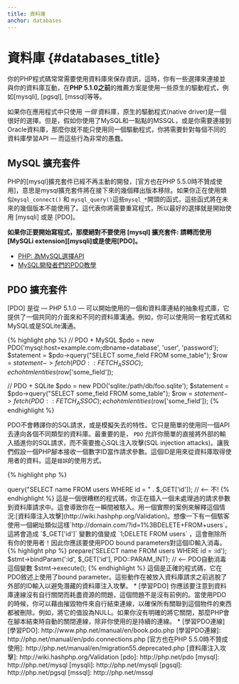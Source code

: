```yaml
---
title: 資料庫
anchor: databases
---
```


# 資料庫 {#databases_title}

你的PHP程式碼常常需要使用資料庫來保存資訊，這時，你有一些選擇來連接並與你的資料庫互動，在**PHP 5.1.0之前**的推薦方案是使用一些原生的驅動程式，例如[mysqli], [pgsql], [mssql]等等。

如果你在應用程式中只使用 _一個_ 資料庫，原生的驅動程式(native driver)是一個很好的選擇。但是，假如你使用了MySQL和一點點的MSSQL，或是你需要連接到Oracle資料庫，那麼你就不能只使用同一個驅動程式，你將需要針對每個不同的資料庫學習API &mdash; 而這些行為非常的愚蠢。

## MySQL 擴充套件

PHP的[mysql]擴充套件已經不再主動的開發，[官方也在PHP 5.5.0時不贊成使用]，意思是mysql擴充套件將在接下來的幾個釋出版本移除。如果你正在使用類似`mysql_connect()` 和 `mysql_query()`這些`mysql_*`開頭的函式，這些函式將在未來的幾個版本不能使用了。這代表你將需要重寫程式，所以最好的選擇就是開始使用 [mysqli] 或是 [PDO]。

**如果你正要開始寫程式，那麼絕對不要使用 [mysql] 擴充套件: 請轉而使用[MySQLi extension][mysqli]或是使用[PDO]。**

* [PHP: 為MySQL選擇API](http://php.net/manual/en/mysqlinfo.api.choosing.php)
* [MySQL開發者們的PDO教學](http://wiki.hashphp.org/PDO_Tutorial_for_MySQL_Developers)

## PDO 擴充套件

[PDO] 是從 &mdash; PHP 5.1.0 &mdash; 可以開始使用的一個和資料庫連結的抽象程式庫，它提供了一個共同的介面來和不同的資料庫溝通。例如，你可以使用同一套程式碼和MySQL或是SQLite溝通。

{% highlight php %}
// PDO + MySQL
$pdo = new PDO('mysql:host=example.com;dbname=database', 'user', 'password');
$statement = $pdo->query("SELECT some\_field FROM some\_table");
$row = $statement->fetch(PDO::FETCH_ASSOC);
echo htmlentities($row['some_field']);

// PDO + SQLite
$pdo = new PDO('sqlite:/path/db/foo.sqlite');
$statement = $pdo->query("SELECT some\_field FROM some\_table");
$row = $statement->fetch(PDO::FETCH_ASSOC);
echo htmlentities($row['some_field']);
{% endhighlight %}

PDO不會轉譯你的SQL請求，或是模擬失去的特性。它只是簡單的使用同一個API去連向各個不同類型的資料庫。最重要的是， `PDO` 允許你簡單的直接將外部的輸入插進你的SQL請求，而不需要擔心SQL注入攻擊(SQL injection attacks)。讓我們假設一個PHP腳本接收一個數字ID當作請求參數。這個ID是用來從資料庫取得使用者的資料。這是`錯誤`的使用方式。

{% highlight php %}
<?php
$pdo = new PDO('sqlite:/path/db/users.db');
$pdo->query("SELECT name FROM users WHERE id = " . $_GET['id']); // <-- 不!
{% endhighlight %}

這是一個很糟糕的程式碼，你正在插入一個未處理過的請求參數到資料庫請求中。這會導致你在一瞬間被駭入。用一個實際的案例來解釋這個情況:[資料庫注入攻擊](http://wiki.hashphp.org/Validation)。想像一下有一個駭客使用一個網址類似這樣`http://domain.com/?id=1%3BDELETE+FROM+users`。這將會造成 `$_GET['id']` 變數的值變成 `1;DELETE FROM users` ，這會刪除所有你的使用者！因此你應該要使用PDO bound parameters對這個ID輸入消毒。

{% highlight php %}
<?php
$pdo = new PDO('sqlite:/path/db/users.db');
$stmt = $pdo->prepare('SELECT name FROM users WHERE id = :id');
$stmt->bindParam(':id', $_GET['id'], PDO::PARAM_INT); // <-- PDO自動消毒這個變數
$stmt->execute();
{% endhighlight %}

這個是正確的程式碼，它在PDO敘述上使用了bound parameter。這些動作在被放入資料庫請求之前逃脫了外部的ID輸入以避免潛藏的資料庫注入攻擊。

* [學習PDO]

你應該要注意到資料庫連線沒有自行關閉而耗盡資源的問題，這個問題不是沒有前例的。當使用PDO的時候，你可以藉由摧毀物件來自行結束連線，以確保所有關聯到這個物件的東西都被刪除。例如，將它的值設為NULL。如果你沒有明確的將它關閉，那麼PHP會在腳本結束時自動的關閉連線，除非你使用的是持續的連線。

* [學習PDO連線]

[學習PDO]: http://www.php.net/manual/en/book.pdo.php
[學習PDO連線]: http://php.net/manual/en/pdo.connections.php
[官方也在PHP 5.5.0時不贊成使用]: http://php.net/manual/en/migration55.deprecated.php
[資料庫注入攻擊]: http://wiki.hashphp.org/Validation

[pdo]: http://php.net/pdo
[mysql]: http://php.net/mysql
[mysqli]: http://php.net/mysqli
[pgsql]: http://php.net/pgsql
[mssql]: http://php.net/mssql
